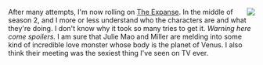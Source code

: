 <img src="http://scripting.com/images/2020/03/03/venus.png" border="0" align="right">After many attempts, I'm now rolling on <a href="https://en.wikipedia.org/wiki/The_Expanse_(TV_series)">The Expanse</a>. In the middle of season 2, and I more or less understand who the characters are and what they're doing. I don't know why it took so many tries to get it. <i>Warning here come spoilers. </i>I am sure that Julie Mao and Miller are melding into some kind of incredible love monster whose body is the planet of Venus. I also think their meeting was the sexiest thing I've seen on TV ever. 
